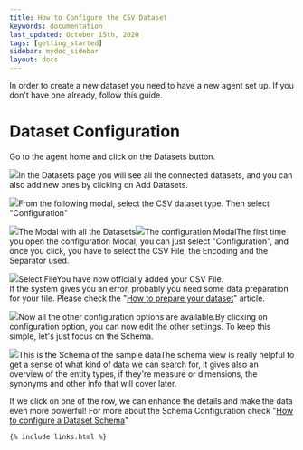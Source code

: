 ```yaml
---
title: How to Configure the CSV Dataset
keywords: documentation
last_updated: October 15th, 2020
tags: [getting_started]
sidebar: mydoc_sidebar
layout: docs
---
```


In order to create a new dataset you need to have a new agent set up. If you don't have one already, follow this guide.

Dataset Configuration
=====================

Go to the agent home and click on the Datasets button.

![](https://uploads-ssl.webflow.com/5dff758010bfa7356f98e395/5f4dd886343099fa3b5cd260_Dataset%20Button.jpg)In the Datasets page you will see all the connected datasets, and you can also add new ones by clicking on Add Datasets.  


![](https://uploads-ssl.webflow.com/5dff758010bfa7356f98e395/5f4dd9bae7428466a0b9474d_Datasets.jpg)From the following modal, select the CSV dataset type. Then select "Configuration"

![](https://uploads-ssl.webflow.com/5dff758010bfa7356f98e395/5f4dd9eb48944c7a710518c8_CSV%20Dataset.jpg)The Modal with all the Datasets![](https://uploads-ssl.webflow.com/5dff758010bfa7356f98e395/5f4ddaf187711ce13a1ff9a0_Configuration.jpg)The configuration ModalThe first time you open the configuration Modal, you can just select "Configuration", and once you click, you have to select the CSV File, the Encoding and the Separator used.

![](https://uploads-ssl.webflow.com/5dff758010bfa7356f98e395/5f4ddc1db6cdc83f7a23e6bf_Config%20Modal2.png)Select FileYou have now officially added your CSV File.  
If the system gives you an error, probably you need some data preparation for your file. Please check the "[How to prepare your dataset](/docs/how-to-prepare-your-dataset)" article.

![](https://uploads-ssl.webflow.com/5dff758010bfa7356f98e395/5f4de07286232cc3dc5d17f9_Configure.png)Now all the other configuration options are available.By clicking on configuration option, you can now edit the other settings. To keep this simple, let's just focus on the Schema.

![](https://uploads-ssl.webflow.com/5dff758010bfa7356f98e395/5f4de13031dd6d31b381bf0a_Schema.jpg)This is the Schema of the sample dataThe schema view is really helpful to get a sense of what kind of data we can search for, it gives also an overview of the entity types, if they're measure or dimensions, the synonyms and other info that will cover later.

If we click on one of the row, we can enhance the details and make the data even more powerful! For more about the Schema Configuration check "[How to configure a Dataset Schema](/docs/how-to-configure-a-dataset-schema)"



    {% include links.html %}

    